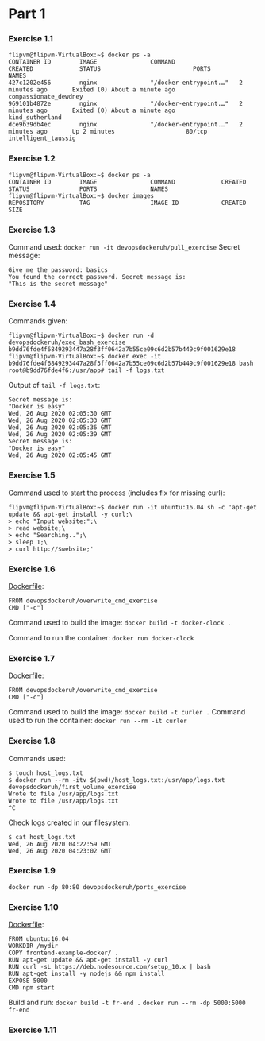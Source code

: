 # Part 1
### Exercise 1.1
```
flipvm@flipvm-VirtualBox:~$ docker ps -a
CONTAINER ID        IMAGE               COMMAND                  CREATED             STATUS                          PORTS               NAMES
427c1202e456        nginx               "/docker-entrypoint.…"   2 minutes ago       Exited (0) About a minute ago                       compassionate_dewdney
969101b4872e        nginx               "/docker-entrypoint.…"   2 minutes ago       Exited (0) About a minute ago                       kind_sutherland
dce9b39db4ec        nginx               "/docker-entrypoint.…"   2 minutes ago       Up 2 minutes                    80/tcp              intelligent_taussig
```
### Exercise 1.2
```
flipvm@flipvm-VirtualBox:~$ docker ps -a
CONTAINER ID        IMAGE               COMMAND             CREATED             STATUS              PORTS               NAMES
flipvm@flipvm-VirtualBox:~$ docker images
REPOSITORY          TAG                 IMAGE ID            CREATED             SIZE
```
### Exercise 1.3
Command used: `docker run -it devopsdockeruh/pull_exercise`
Secret message:
```
Give me the password: basics
You found the correct password. Secret message is:
"This is the secret message"
```
### Exercise 1.4
Commands given:
```
flipvm@flipvm-VirtualBox:~$ docker run -d devopsdockeruh/exec_bash_exercise
b9dd76fde4f6849293447a28f3ff0642a7b55ce09c6d2b57b449c9f001629e18
flipvm@flipvm-VirtualBox:~$ docker exec -it b9dd76fde4f6849293447a28f3ff0642a7b55ce09c6d2b57b449c9f001629e18 bash
root@b9dd76fde4f6:/usr/app# tail -f logs.txt 
```
Output of `tail -f logs.txt`:
```
Secret message is:
"Docker is easy"
Wed, 26 Aug 2020 02:05:30 GMT
Wed, 26 Aug 2020 02:05:33 GMT
Wed, 26 Aug 2020 02:05:36 GMT
Wed, 26 Aug 2020 02:05:39 GMT
Secret message is:
"Docker is easy"
Wed, 26 Aug 2020 02:05:45 GMT
```
### Exercise 1.5
Command used to start the process (includes fix for missing curl):
```
flipvm@flipvm-VirtualBox:~$ docker run -it ubuntu:16.04 sh -c 'apt-get update && apt-get install -y curl;\
> echo "Input website:";\
> read website;\
> echo "Searching..";\
> sleep 1;\
> curl http://$website;'
```
### Exercise 1.6
[Dockerfile](1.6/Dockerfile):
```
FROM devopsdockeruh/overwrite_cmd_exercise
CMD ["-c"]
```
Command used to build the image: `docker build -t docker-clock .`

Command to run the container: `docker run docker-clock`
### Exercise 1.7
[Dockerfile](1.7/Dockerfile):
```
FROM devopsdockeruh/overwrite_cmd_exercise
CMD ["-c"]
```
Command used to build the image: `docker build -t curler .`
Command used to run the container: `docker run --rm -it curler`
### Exercise 1.8
Commands used:
```
$ touch host_logs.txt
$ docker run --rm -itv $(pwd)/host_logs.txt:/usr/app/logs.txt devopsdockeruh/first_volume_exercise
Wrote to file /usr/app/logs.txt
Wrote to file /usr/app/logs.txt
^C
```
Check logs created in our filesystem:
```
$ cat host_logs.txt
Wed, 26 Aug 2020 04:22:59 GMT
Wed, 26 Aug 2020 04:23:02 GMT
```
### Exercise 1.9
```
docker run -dp 80:80 devopsdockeruh/ports_exercise
```
### Exercise 1.10
[Dockerfile](1.10/Dockerfile):
```
FROM ubuntu:16.04
WORKDIR /mydir
COPY frontend-example-docker/ .
RUN apt-get update && apt-get install -y curl
RUN curl -sL https://deb.nodesource.com/setup_10.x | bash
RUN apt-get install -y nodejs && npm install
EXPOSE 5000
CMD npm start
```
Build and run:
`docker build -t fr-end .`
`docker run --rm -dp 5000:5000 fr-end`
### Exercise 1.11




